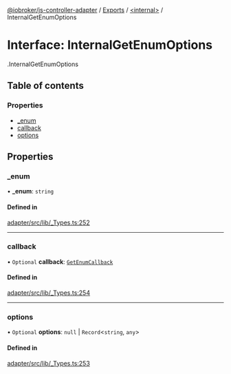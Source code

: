 [@iobroker/js-controller-adapter](../README.md) / [Exports](../modules.md) / [<internal\>](../modules/internal_.md) / InternalGetEnumOptions

# Interface: InternalGetEnumOptions

[<internal>](../modules/internal_.md).InternalGetEnumOptions

## Table of contents

### Properties

- [\_enum](internal_.InternalGetEnumOptions.md#_enum)
- [callback](internal_.InternalGetEnumOptions.md#callback)
- [options](internal_.InternalGetEnumOptions.md#options)

## Properties

### \_enum

• **\_enum**: `string`

#### Defined in

[adapter/src/lib/_Types.ts:252](https://github.com/ioBroker/ioBroker.js-controller/blob/6130d295/packages/adapter/src/lib/_Types.ts#L252)

___

### callback

• `Optional` **callback**: [`GetEnumCallback`](../modules/internal_.md#getenumcallback)

#### Defined in

[adapter/src/lib/_Types.ts:254](https://github.com/ioBroker/ioBroker.js-controller/blob/6130d295/packages/adapter/src/lib/_Types.ts#L254)

___

### options

• `Optional` **options**: ``null`` \| `Record`<`string`, `any`\>

#### Defined in

[adapter/src/lib/_Types.ts:253](https://github.com/ioBroker/ioBroker.js-controller/blob/6130d295/packages/adapter/src/lib/_Types.ts#L253)
